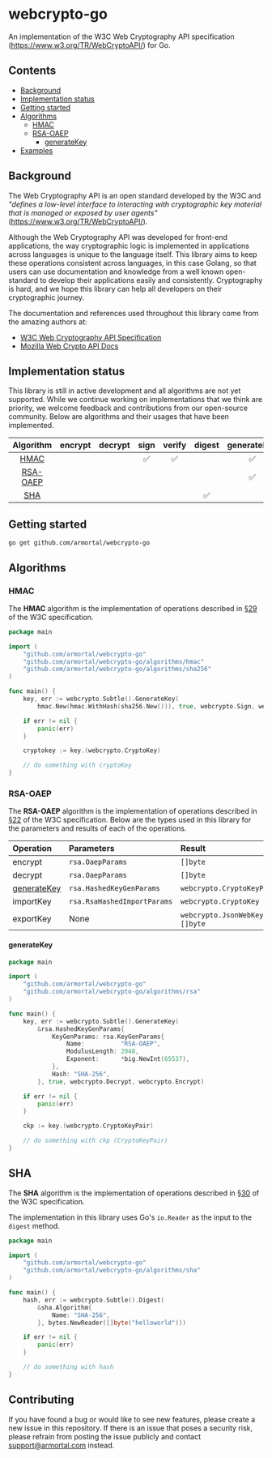 # webcrypto-go
An implementation of the W3C Web Cryptography API specification (https://www.w3.org/TR/WebCryptoAPI/) for Go.

## Contents

- [Background](#background)
- [Implementation status](#implementation-status)
- [Getting started](#getting-started)
- [Algorithms](#algorithms)
	- [HMAC](#hmac)
	- [RSA-OAEP](#rsa-oaep)
		- [generateKey](#generatekey)
- [Examples](#examples)

## Background

The Web Cryptography API is an open standard developed by the W3C and *"defines a low-level interface to interacting with cryptographic key material that is managed or exposed by user agents"* (https://www.w3.org/TR/WebCryptoAPI/).

Although the Web Cryptography API was developed for front-end applications, the way cryptographic logic is implemented in applications across languages is unique to the language itself. This library aims to keep these operations consistent across languages, in this case Golang, so that users can use documentation and knowledge from a well known open-standard to develop their applications easily and consistently. Cryptography is hard, and we hope this library can help all developers on their cryptographic journey.

The documentation and references used throughout this library come from the amazing authors at:
- [W3C Web Cryptography API Specification](https://www.w3.org/TR/WebCryptoAPI/)
- [Mozilla Web Crypto API Docs](https://developer.mozilla.org/en-US/docs/Web/API/Web_Crypto_API)

## Implementation status

This library is still in active development and all algorithms are not yet supported. While we continue working on implementations that we think are priority, we welcome feedback and contributions from our open-source community. Below are algorithms and their usages that have been implemented.

| Algorithm | encrypt | decrypt | sign | verify | digest | generateKey | deriveKey | deriveBits | importKey | exportKey | wrapKey | unwrapKey | 
| :--: | :--: | :--: | :--: | :--: | :--: | :--: | :--: | :--: | :--: | :--: | :--: | :--: | 
| [HMAC](#hmac) |||:white_check_mark:|:white_check_mark:||:white_check_mark:|||:white_check_mark:|:white_check_mark:|||
| [RSA-OAEP](#rsa-oaep) ||||||:white_check_mark:|||||||
| [SHA](#sha) |||||:white_check_mark:||||||||

## Getting started

`go get github.com/armortal/webcrypto-go`

## Algorithms

### HMAC

The **HMAC** algorithm is the implementation of operations described in [§29](https://www.w3.org/TR/WebCryptoAPI/#hmac) of the W3C specification.

```go
package main

import (
	"github.com/armortal/webcrypto-go"
	"github.com/armortal/webcrypto-go/algorithms/hmac"
	"github.com/armortal/webcrypto-go/algorithms/sha256"
)

func main() {
	key, err := webcrypto.Subtle().GenerateKey(
		hmac.New(hmac.WithHash(sha256.New())), true, webcrypto.Sign, webcrypto.Verify)

	if err != nil {
		panic(err)
	}

	cryptokey := key.(webcrypto.CryptoKey)

	// do something with cryptoKey
}
```

### RSA-OAEP

The **RSA-OAEP** algorithm is the implementation of operations described in [§22](https://www.w3.org/TR/WebCryptoAPI/#rsa-oaep) of the W3C specification. Below are the types used in this library for the parameters and results of each of the operations.

| Operation	| Parameters | Result |
| :-------- | :--------- | :----- |
| encrypt | `rsa.OaepParams`	| `[]byte` |
| decrypt| `rsa.OaepParams` | `[]byte` |
| [generateKey](#generatekey) | `rsa.HashedKeyGenParams` | `webcrypto.CryptoKeyPair` |
| importKey	| `rsa.RsaHashedImportParams` | `webcrypto.CryptoKey` |
| exportKey | None | `webcrypto.JsonWebKey`, `[]byte` |

#### generateKey

```go
package main

import (
	"github.com/armortal/webcrypto-go"
	"github.com/armortal/webcrypto-go/algorithms/rsa"
)

func main() {
	key, err := webcrypto.Subtle().GenerateKey(
		&rsa.HashedKeyGenParams{
			KeyGenParams: rsa.KeyGenParams{
				Name:          "RSA-OAEP",
				ModulusLength: 2048,
				Exponent:      *big.NewInt(65537),
			},
			Hash: "SHA-256",
		}, true, webcrypto.Decrypt, webcrypto.Encrypt)

	if err != nil {
		panic(err)
	}

	ckp := key.(webcrypto.CryptoKeyPair)

	// do something with ckp (CryptoKeyPair)
}
```

## SHA

The **SHA** algorithm is the implementation of operations described in [§30](https://www.w3.org/TR/WebCryptoAPI/#sha) of the W3C specification.

The implementation in this library uses Go's `io.Reader` as the input to the `digest` method.

```go
package main

import (
	"github.com/armortal/webcrypto-go"
	"github.com/armortal/webcrypto-go/algorithms/sha"
)

func main() {
	hash, err := webcrypto.Subtle().Digest(
		&sha.Algorithm{
			Name: "SHA-256",
		}, bytes.NewReader([]byte("helloworld")))

	if err != nil {
		panic(err)
	}

	// do something with hash
}
```


## Contributing

If you have found a bug or would like to see new features, please create a new issue in this repository. If there is an issue that poses a security risk, please refrain from posting the issue publicly and contact [support@armortal.com](mailto://support@armortal.com) instead.